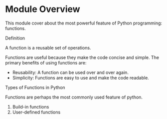 # Module Overview

This module cover about the most powerful feature of Python 
programming: functions.

Definition

A function is a reusable set of operations.

Functions are useful because they make the code concise and simple. The
primary benefits of using functions are:

* Reusability: A function can be used over and over again.
* Simplicity: Functions are easy to use and make the code readable.


Types of Functions in Python

Functions are perhaps the most commonly used feature of python.

1. Build-in functions
2. User-defined functions